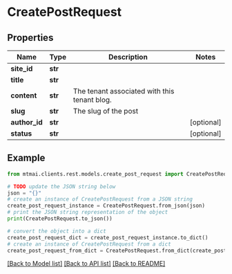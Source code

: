 # CreatePostRequest


## Properties

Name | Type | Description | Notes
------------ | ------------- | ------------- | -------------
**site_id** | **str** |  | 
**title** | **str** |  | 
**content** | **str** | The tenant associated with this tenant blog. | 
**slug** | **str** | The slug of the post | 
**author_id** | **str** |  | [optional] 
**status** | **str** |  | [optional] 

## Example

```python
from mtmai.clients.rest.models.create_post_request import CreatePostRequest

# TODO update the JSON string below
json = "{}"
# create an instance of CreatePostRequest from a JSON string
create_post_request_instance = CreatePostRequest.from_json(json)
# print the JSON string representation of the object
print(CreatePostRequest.to_json())

# convert the object into a dict
create_post_request_dict = create_post_request_instance.to_dict()
# create an instance of CreatePostRequest from a dict
create_post_request_from_dict = CreatePostRequest.from_dict(create_post_request_dict)
```
[[Back to Model list]](../README.md#documentation-for-models) [[Back to API list]](../README.md#documentation-for-api-endpoints) [[Back to README]](../README.md)


